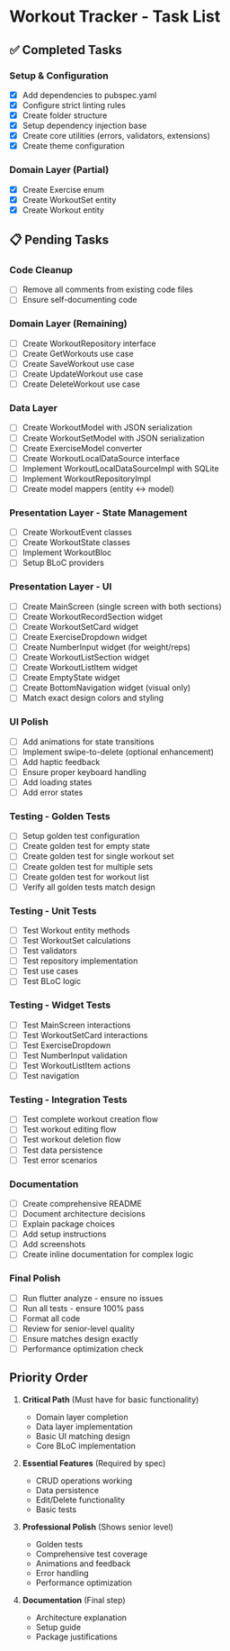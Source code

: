 # Workout Tracker - Task List

## ✅ Completed Tasks

### Setup & Configuration
- [x] Add dependencies to pubspec.yaml
- [x] Configure strict linting rules
- [x] Create folder structure
- [x] Setup dependency injection base
- [x] Create core utilities (errors, validators, extensions)
- [x] Create theme configuration

### Domain Layer (Partial)
- [x] Create Exercise enum
- [x] Create WorkoutSet entity
- [x] Create Workout entity

## 📋 Pending Tasks

### Code Cleanup
- [ ] Remove all comments from existing code files
- [ ] Ensure self-documenting code

### Domain Layer (Remaining)
- [ ] Create WorkoutRepository interface
- [ ] Create GetWorkouts use case
- [ ] Create SaveWorkout use case  
- [ ] Create UpdateWorkout use case
- [ ] Create DeleteWorkout use case

### Data Layer
- [ ] Create WorkoutModel with JSON serialization
- [ ] Create WorkoutSetModel with JSON serialization
- [ ] Create ExerciseModel converter
- [ ] Create WorkoutLocalDataSource interface
- [ ] Implement WorkoutLocalDataSourceImpl with SQLite
- [ ] Implement WorkoutRepositoryImpl
- [ ] Create model mappers (entity <-> model)

### Presentation Layer - State Management
- [ ] Create WorkoutEvent classes
- [ ] Create WorkoutState classes
- [ ] Implement WorkoutBloc
- [ ] Setup BLoC providers

### Presentation Layer - UI
- [ ] Create MainScreen (single screen with both sections)
- [ ] Create WorkoutRecordSection widget
- [ ] Create WorkoutSetCard widget
- [ ] Create ExerciseDropdown widget
- [ ] Create NumberInput widget (for weight/reps)
- [ ] Create WorkoutListSection widget
- [ ] Create WorkoutListItem widget
- [ ] Create EmptyState widget
- [ ] Create BottomNavigation widget (visual only)
- [ ] Match exact design colors and styling

### UI Polish
- [ ] Add animations for state transitions
- [ ] Implement swipe-to-delete (optional enhancement)
- [ ] Add haptic feedback
- [ ] Ensure proper keyboard handling
- [ ] Add loading states
- [ ] Add error states

### Testing - Golden Tests
- [ ] Setup golden test configuration
- [ ] Create golden test for empty state
- [ ] Create golden test for single workout set
- [ ] Create golden test for multiple sets
- [ ] Create golden test for workout list
- [ ] Verify all golden tests match design

### Testing - Unit Tests
- [ ] Test Workout entity methods
- [ ] Test WorkoutSet calculations
- [ ] Test validators
- [ ] Test repository implementation
- [ ] Test use cases
- [ ] Test BLoC logic

### Testing - Widget Tests
- [ ] Test MainScreen interactions
- [ ] Test WorkoutSetCard interactions
- [ ] Test ExerciseDropdown
- [ ] Test NumberInput validation
- [ ] Test WorkoutListItem actions
- [ ] Test navigation

### Testing - Integration Tests
- [ ] Test complete workout creation flow
- [ ] Test workout editing flow
- [ ] Test workout deletion flow
- [ ] Test data persistence
- [ ] Test error scenarios

### Documentation
- [ ] Create comprehensive README
- [ ] Document architecture decisions
- [ ] Explain package choices
- [ ] Add setup instructions
- [ ] Add screenshots
- [ ] Create inline documentation for complex logic

### Final Polish
- [ ] Run flutter analyze - ensure no issues
- [ ] Run all tests - ensure 100% pass
- [ ] Format all code
- [ ] Review for senior-level quality
- [ ] Ensure matches design exactly
- [ ] Performance optimization check

## Priority Order

1. **Critical Path** (Must have for basic functionality)
   - Domain layer completion
   - Data layer implementation
   - Basic UI matching design
   - Core BLoC implementation

2. **Essential Features** (Required by spec)
   - CRUD operations working
   - Data persistence
   - Edit/Delete functionality
   - Basic tests

3. **Professional Polish** (Shows senior level)
   - Golden tests
   - Comprehensive test coverage
   - Animations and feedback
   - Error handling
   - Performance optimization

4. **Documentation** (Final step)
   - Architecture explanation
   - Setup guide
   - Package justifications